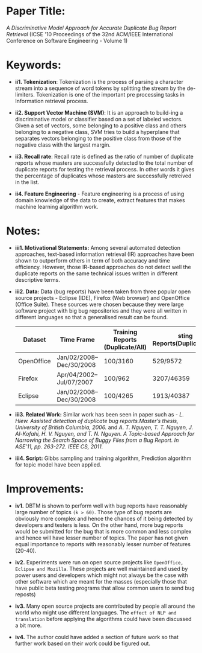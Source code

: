 # Paper Title:
*A Discriminative Model Approach for Accurate Duplicate Bug Report Retrieval* 
(ICSE '10 Proceedings of the 32nd ACM/IEEE International Conference on Software Engineering - Volume 1)


# Keywords:
* **ii1. Tokenization**: Tokenization is the process of parsing a character stream into a sequence of word tokens by splitting the stream by the de-limiters. Tokenization is one of the important pre processing tasks in Information retrieval process.

* **ii2. Support Vector Machine (SVM)**: It is an approach to build-ing a discriminative model or classifier based on a set of labeled vectors. Given a set of vectors, some belonging to a positive class and others belonging to a negative class, SVM tries to build a hyperplane that separates vectors belonging to the positive class from those of the negative class with the largest margin.

* **ii3. Recall rate**: Recall rate is defined as the ratio of number of duplicate reports whose masters are successfully detected to the total number of duplicate reports for testing the retrieval process. In other words it gives the percentage of duplicates whose masters are successfully retreived in the list.

* **ii4. Feature Engineering** - Feature engineering is a process of using domain knowledge of the data to create, extract features that makes machine learning algorithm work.

# Notes:
* **iii1. Motivational Statements:**
Among several automated detection approaches, text-based information retrieval (IR) approaches have been shown to outperform others in term of both accuracy and time efficiency. However, those IR-based approaches do not detect well the duplicate reports on the same technical issues written in different descriptive terms.

* **iii2. Data:**
Data (bug reports) have been taken from three popular open source projects - Eclipse (IDE), Firefox (Web browser) and OpenOffice (Office Suite). These sources were chosen because they were large software project with big bug repositories and they were all written in different languages so that a generalised result can be found.


  | Dataset | Time Frame | Training Reports (Duplicate/All) | sting Reports(Duplicate/All)| 
  ----------|------------|----------------------------------|-----------------------------|
  |OpenOffice |Jan/02/2008–Dec/30/2008|100/3160|529/9572 |
  |Firefox|Apr/04/2002–Jul/07/2007|100/962|3207/46359 |
  |Eclipse |Jan/02/2008–Dec/30/2008|100/4265|1913/40387 |

* **iii3. Related Work:**
Similar work has been seen in paper such as - *L. Hiew. Assisted detection of duplicate bug reports.Master’s thesis, University of British Columbia, 2006.* and *A. T. Nguyen, T. T. Nguyen, J. Al-Kofahi, H. V. Nguyen, and T. N. Nguyen. A Topic-based Approach for Narrowing the Search Space of Buggy Files from a Bug Report. In ASE’11, pp. 263-272. IEEE CS, 2011.*

* **iii4. Script:** Gibbs sampling and training algorithm, Prediction algorithm for topic model have been applied.

# Improvements:
* **iv1.** DBTM is shown to perform well with bug reports have reasonably large number of topics `(k > 60)`. Those type of bug reports are obviously more complex and hence the chances of it being detected by developers and testers is less. On the other hand, more bug reports would be submitted for the bug that is more common and less complex and hence will have lesser number of topics. The paper has not given equal importance to reports with reasonably lesser number of features (20-40).

* **iv2.**  Experiments were run on open source projects like `OpenOffice, Eclipse and Mozilla`. These projects are well maintained and used by power users and developers which might not always be the case with other software which are meant for the masses (especially those that have public beta testing programs that allow common users to send bug reposts)

* **iv3.** Many open source projects are contributed by people all around the world who might use different languages. The `effect of NLP and translation` before applying the algorithms could have been discussed a bit more. 

* **iv4.** The author could have added a section of future work so that further work based on their work could be figured out.

